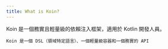 ```yaml
---
title: What is Koin?
---
```

Koin 是一個務實且輕量級的依賴注入框架，適用於 Kotlin 開發人員。

`Koin 是一個 DSL（領域特定語言）、一個輕量級容器和一個務實的 API`
